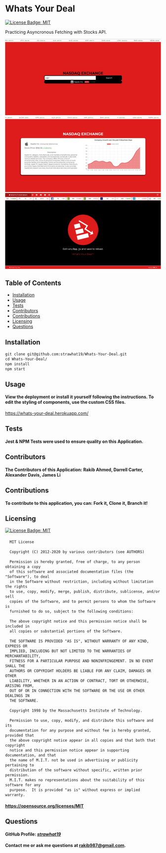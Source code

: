 # Whats Your Deal

[![License Badge: MIT](https://img.shields.io/badge/License-MIT-blue.svg)](https://opensource.org/licenses/MIT)

Practicing Asyncronous Fetching with Stocks API.

![Screenshot of Application](./public/assets/screenshot1cropt.jpg)
![Screenshot of Application 2](https://raw.githubusercontent.com/strawhat19/Whats-Your-Deal/ricky/public/assets/screenshot2.JPG)
![Screenshot of Application 3](https://raw.githubusercontent.com/strawhat19/Whats-Your-Deal/ricky/public/assets/screenshot.JPG)

## Table of Contents  
* [Installation](#installation)  
* [Usage](#usage) 
* [Tests](#tests)
* [Contributors](#contributors)
* [Contributions](#contributions)
* [Licensing](#licensing)
* [Questions](#questions)

## Installation
```
git clone git@github.com:strawhat19/Whats-Your-Deal.git
cd Whats-Your-Deal/
npm install
npm start
```

## Usage
#### View the deployment or install it yourself following the instructions. To edit the styling of components, use the custom CSS files.
https://whats-your-deal.herokuapp.com/

## Tests
#### Jest & NPM Tests were used to ensure quality on this Application.

## Contributors
#### The Contributors of this Application: Rakib Ahmed, Darrell Carter, Alexander Davis, James Li

## Contributions
#### To contribute to this application, you can: Fork it, Clone it, Branch it!

## Licensing
[![License Badge: MIT](https://img.shields.io/badge/License-MIT-blue.svg)](https://opensource.org/licenses/MIT)
#### 
      MIT License

      Copyright (C) 2012-2020 by various contributors (see AUTHORS)

      Permission is hereby granted, free of charge, to any person obtaining a copy
      of this software and associated documentation files (the "Software"), to deal
      in the Software without restriction, including without limitation the rights
      to use, copy, modify, merge, publish, distribute, sublicense, and/or sell
      copies of the Software, and to permit persons to whom the Software is
      furnished to do so, subject to the following conditions:

      The above copyright notice and this permission notice shall be included in
      all copies or substantial portions of the Software.

      THE SOFTWARE IS PROVIDED "AS IS", WITHOUT WARRANTY OF ANY KIND, EXPRESS OR
      IMPLIED, INCLUDING BUT NOT LIMITED TO THE WARRANTIES OF MERCHANTABILITY,
      FITNESS FOR A PARTICULAR PURPOSE AND NONINFRINGEMENT. IN NO EVENT SHALL THE
      AUTHORS OR COPYRIGHT HOLDERS BE LIABLE FOR ANY CLAIM, DAMAGES OR OTHER
      LIABILITY, WHETHER IN AN ACTION OF CONTRACT, TORT OR OTHERWISE, ARISING FROM,
      OUT OF OR IN CONNECTION WITH THE SOFTWARE OR THE USE OR OTHER DEALINGS IN
      THE SOFTWARE.
      
      Copyright 1998 by the Massachusetts Institute of Technology.

      Permission to use, copy, modify, and distribute this software and its
      documentation for any purpose and without fee is hereby granted, provided that
      the above copyright notice appear in all copies and that both that copyright
      notice and this permission notice appear in supporting documentation, and that
      the name of M.I.T. not be used in advertising or publicity pertaining to
      distribution of the software without specific, written prior permission.
      M.I.T. makes no representations about the suitability of this software for any
      purpose.  It is provided "as is" without express or implied warranty.
#### https://opensource.org/licenses/MIT

## Questions
#### GitHub Profile: [*strawhat19*](https://github.com/strawhat19)
#### Contact me or ask me questions at [rakib987@gmail.com](mailto:rakib987@gmail.com).
